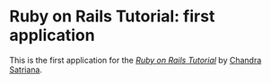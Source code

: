 # Ruby on Rails Tutorial: first application

This is the first application for the
[*Ruby on Rails Tutorial*](http://railstutorial.org/)
by [Chandra Satriana](http://satrianagroup.com/).